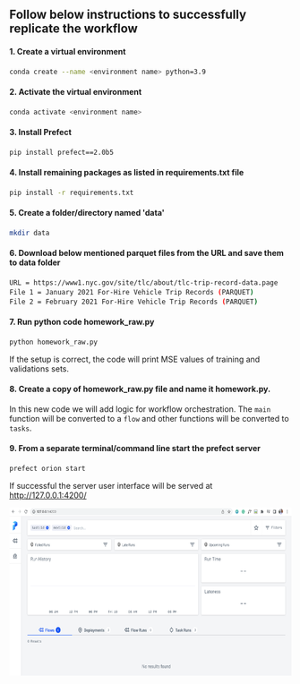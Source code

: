 ## Follow below instructions to successfully replicate the workflow

#### 1. Create a virtual environment
```bash
conda create --name <environment name> python=3.9
```

#### 2. Activate the virtual environment
```bash
conda activate <environment name>
```

#### 3. Install Prefect 
```bash
pip install prefect==2.0b5
```

#### 4. Install remaining packages as listed in requirements.txt file
```bash
pip install -r requirements.txt
```

#### 5. Create a folder/directory named 'data'
```bash
mkdir data
```

#### 6. Download below mentioned parquet files from the URL and save them to data folder
```bash
URL = https://www1.nyc.gov/site/tlc/about/tlc-trip-record-data.page
File 1 = January 2021 For-Hire Vehicle Trip Records (PARQUET)
File 2 = February 2021 For-Hire Vehicle Trip Records (PARQUET)
```

#### 7. Run python code homework_raw.py
```bash
python homework_raw.py
```
If the setup is correct, the code will print MSE values of training and validations sets.

#### 8. Create a copy of homework_raw.py file and name it homework.py. 
In this new code we will add logic for workflow orchestration. The ```main``` function will be converted to a ```flow``` and 
other functions will be converted to ```tasks```.


#### 9. From a separate terminal/command line start the prefect server
```bash
prefect orion start
```
If successful the server user interface will be served at http://127.0.0.1:4200/

<img src="https://github.com/tanmaybhardwaj/mlops-zoomcamp/blob/main/03-Orchestration%20and%20ML%20Pipelines/images/orion%20server%20startup.png" width="700" height="300">

